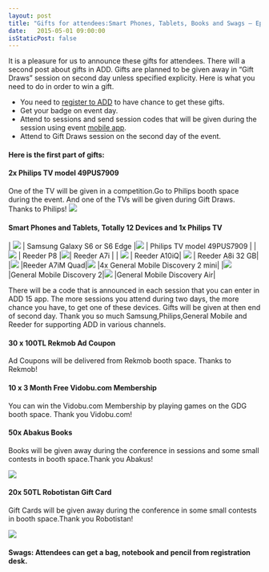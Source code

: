 ```yaml
---
layout: post
title: "Gifts for attendees:Smart Phones, Tablets, Books and Swags – Episode 1-"
date:   2015-05-01 09:00:00
isStaticPost: false
---
```


It is a pleasure for us to announce these gifts for attendees. There will a second post about gifts in ADD. Gifts are planned to be given away in  “Gift Draws” session on second day unless specified explicity. Here is what you need to do in order to win a gift.

* You need to [register to ADD](http://www.eventbrite.com/e/android-developer-days-2015-registration-14846274607) to have chance to get these gifts.
* Get your badge on event day.
* Attend to sessions and send session codes that will be given during the session using event [mobile app](https://play.google.com/store/apps/details?id=co.fourapps.add).
* Attend to Gift Draws session on the second day of the event.

#### Here is the first part of gifts:

#### 2x Philips TV model 49PUS7909

One of the TV will be given in a competition.Go to Philips booth space during the event. And one of the TVs will be given during Gift Draws. Thanks to Philips!
<img class="img-responsive" src="{{ site.baseurl_root }}/img/posts/philips.jpeg" style="max-width: 600px"/>

#### Smart Phones and Tablets, Totally 12 Devices and 1x Philips TV

| <img class="img-responsive" src="{{ site.baseurl_root }}/img/posts/samsungs6.png" style="max-width: 200px"/> |     Samsung Galaxy S6 or S6 Edge |<img class="img-responsive" src="{{ site.baseurl_root }}/img/posts/philips.jpeg" style="max-width: 200px"/> |    Philips TV model 49PUS7909 |
| <img class="img-responsive" src="{{ site.baseurl_root }}/img/posts/p8.jpg" style="max-width: 200px"/> | Reeder P8 |<img class="img-responsive" src="{{ site.baseurl_root }}/img/posts/a7i.jpg" style="max-width: 200px"/>| Reeder A7i |
| <img class="img-responsive" src="{{ site.baseurl_root }}/img/posts/a10iq.jpg" style="max-width: 200px"/> | Reeder A10iQ| <img class="img-responsive" src="{{ site.baseurl_root }}/img/posts/a8i32gb.jpg" style="max-width: 200px"/> | Reeder A8i 32 GB|
|<img class="img-responsive" src="{{ site.baseurl_root }}/img/posts/a7im_quadcore_4.jpg" style="max-width: 200px"/> |Reeder A7iM Quad|<img class="img-responsive" src="{{ site.baseurl_root }}/img/posts/discovery2mini.jpg" style="max-width: 200px"/> |4x General Mobile Discovery 2 mini|
|<img class="img-responsive" src="{{ site.baseurl_root }}/img/posts/discovery2.png" style="max-width: 200px"/> |General Mobile Discovery 2|<img class="img-responsive" src="{{ site.baseurl_root }}/img/posts/discoveryair.jpg" style="max-width: 200px"/> |General Mobile Discovery Air|

There will be a code that is announced in each session that you can enter in ADD 15 app. The more sessions you attend during two days, the more chance you have, to get one of these devices.  Gifts will be given at then end of second day. Thank you so much Samsung,Philips,General Mobile and Reeder for supporting ADD in various channels.

#### 30 x 100TL Rekmob Ad Coupon

Ad Coupons will be delivered from Rekmob booth space. Thanks to Rekmob!

#### 10 x 3 Month Free Vidobu.com Membership

You can win the Vidobu.com Membership by playing games on the GDG booth space. Thank you Vidobu.com!

#### 50x Abakus Books

Books will be given away during the conference in sessions and some small contests in booth space.Thank you Abakus!

<img class="img-responsive" src="{{ site.baseurl_root }}/img/posts/abakuskitap.jpg" style="max-width: 200px"/>

#### 20x 50TL Robotistan Gift Card

Gift Cards will be given away during the conference in some small contests in booth space.Thank you Robotistan!

<img class="img-responsive" src="{{ site.baseurl_root }}/img/posts/robotistan.png" style="max-width: 300px"/>

#### Swags: Attendees can get a bag, notebook and pencil from registration desk.
